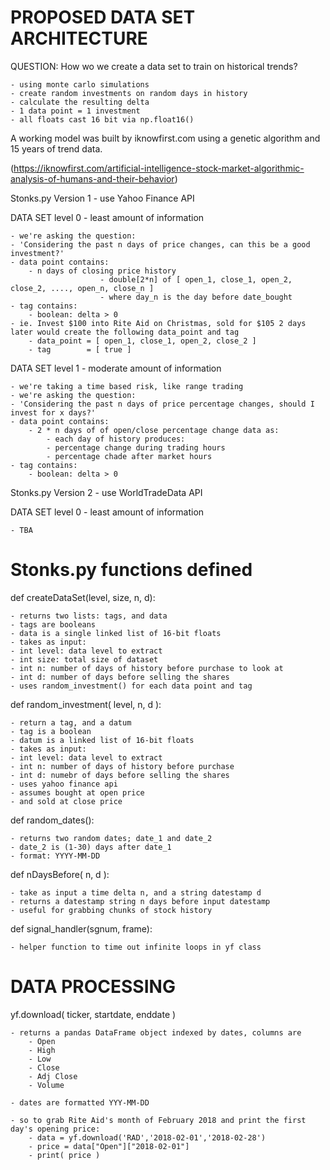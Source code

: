 # PROPOSED DATA SET ARCHITECTURE

QUESTION: How wo we create a data set to train on historical trends?

	- using monte carlo simulations
	- create random investments on random days in history
	- calculate the resulting delta
	- 1 data point = 1 investment
	- all floats cast 16 bit via np.float16()

A working model was built by iknowfirst.com using a genetic algorithm and 15 years of trend data. 

(https://iknowfirst.com/artificial-intelligence-stock-market-algorithmic-analysis-of-humans-and-their-behavior)


Stonks.py Version 1 - use Yahoo Finance API

DATA SET level 0 - least amount of information

	- we're asking the question:
	- 'Considering the past n days of price changes, can this be a good investment?'
	- data point contains:
		- n days of closing price history
                        - double[2*n] of [ open_1, close_1, open_2, close_2, ...., open_n, close_n ]
                        - where day_n is the day before date_bought
	- tag contains:
		- boolean: delta > 0
	- ie. Invest $100 into Rite Aid on Christmas, sold for $105 2 days later would create the following data_point and tag
		- data_point = [ open_1, close_1, open_2, close_2 ]
		- tag        = [ true ]

DATA SET level 1 - moderate amount of information

	- we're taking a time based risk, like range trading
	- we're asking the question:
	- 'Considering the past n days of price percentage changes, should I invest for x days?'
	- data point contains:
		- 2 * n days of of open/close percentage change data as:
			- each day of history produces:
			- percentage change during trading hours
			- percentage chade after market hours
	- tag contains:
		- boolean: delta > 0


Stonks.py Version 2 - use WorldTradeData API

DATA SET level 0 - least amount of information

	- TBA


# Stonks.py functions defined

def createDataSet(level, size, n, d):

	- returns two lists: tags, and data
	- tags are booleans
	- data is a single linked list of 16-bit floats
	- takes as input:
	- int level: data level to extract
	- int size: total size of dataset
	- int n: number of days of history before purchase to look at
	- int d: number of days before selling the shares
	- uses random_investment() for each data point and tag

def random_investment( level, n, d ):

	- return a tag, and a datum
	- tag is a boolean
	- datum is a linked list of 16-bit floats
	- takes as input:
	- int level: data level to extract
	- int n: number of days of history before purchase
	- int d: numebr of days before selling the shares
	- uses yahoo finance api
	- assumes bought at open price
	- and sold at close price

def random_dates():

	- returns two random dates; date_1 and date_2
	- date_2 is (1-30) days after date_1
	- format: YYYY-MM-DD

def nDaysBefore( n, d ):

	- take as input a time delta n, and a string datestamp d
	- returns a datestamp string n days before input datestamp
	- useful for grabbing chunks of stock history

def signal_handler(sgnum, frame):

	- helper function to time out infinite loops in yf class

# DATA PROCESSING

yf.download( ticker, startdate, enddate )

	- returns a pandas DataFrame object indexed by dates, columns are
		- Open
		- High
		- Low
		- Close
		- Adj Close
		- Volume

	- dates are formatted YYY-MM-DD

	- so to grab Rite Aid's month of February 2018 and print the first day's opening price:
		- data = yf.download('RAD','2018-02-01','2018-02-28')
		- price = data["Open"]["2018-02-01"]
		- print( price )
